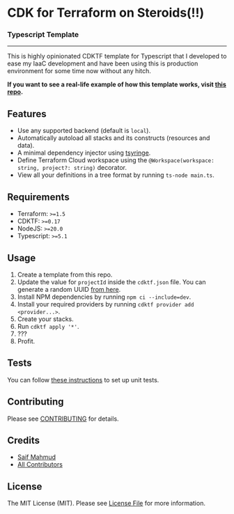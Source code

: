 # CDK for Terraform on Steroids(!!)
### Typescript Template

---

This is highly opinionated CDKTF template for Typescript that I developed to ease my IaaC development
and have been using this is production environment for some time now without any hitch.

**If you want to see a real-life example of how this template works,
visit [this repo](https://github.com/sikhlana/terraform).**


## Features

- Use any supported backend (default is `local`).
- Automatically autoload all stacks and its constructs (resources and data).
- A minimal dependency injector using [tsyringe](https://github.com/microsoft/tsyringe).
- Define Terraform Cloud workspace using the `@Workspace(workspace: string, project?: string)` decorator.
- View all your definitions in a tree format by running `ts-node main.ts`.

## Requirements
- Terraform: `>=1.5`
- CDKTF: `>=0.17`
- NodeJS: `>=20.0`
- Typescript: `>=5.1`


## Usage

1. Create a template from this repo.
2. Update the value for `projectId` inside the `cdktf.json` file.
   You can generate a random UUID [from here](https://www.uuidgenerator.net/version4).
3. Install NPM dependencies by running `npm ci --include=dev`.
4. Install your required providers by running `cdktf provider add <provider...>`.
5. Create your stacks.
6. Run `cdktf apply '*'`.
7. ???
8. Profit.


## Tests

You can follow [these instructions](https://developer.hashicorp.com/terraform/cdktf/test/unit-tests) to set up unit tests.


## Contributing

Please see [CONTRIBUTING](CONTRIBUTING.md) for details.

## Credits

- [Saif Mahmud](https://github.com/sikhlana)
- [All Contributors](../../contributors)

## License

The MIT License (MIT). Please see [License File](LICENSE) for more information.
